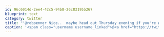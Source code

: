 ```yaml
---
id: 96c6014d-2ee4-42c5-94b8-26c83195b267
blueprint: text
category: twitter
title: "'@robpenner Nice..  maybe head out Thursday evening if you're game? +@nickwynja"
caption: '<span class="username username_linked">@<a href="https://twitter.com/robpenner" title="Robert Penner">robpenner</a></span> Nice..  maybe head out Thursday evening if you''re game? +<span class="username username_linked">@<a href="https://twitter.com/nickwynja" title="Nick Wynja">nickwynja</a></span>'
---
```

